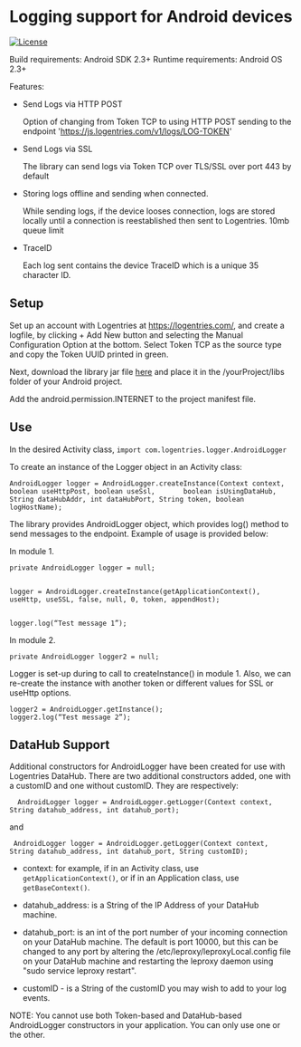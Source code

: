 Logging support for Android devices
===================================

[![License](https://img.shields.io/badge/license-MIT-blue.svg?style=flat)](https://github.com/mdp/rotp/blob/master/LICENSE)

Build requirements: Android SDK 2.3+
Runtime requirements: Android OS 2.3+

Features:

- Send Logs via HTTP POST

	Option of changing from Token TCP to using HTTP POST sending to the endpoint 'https://js.logentries.com/v1/logs/LOG-TOKEN'

- Send Logs via SSL

	The library can send logs via Token TCP over TLS/SSL over port 443 by default

- Storing logs offline and sending when connected.  

	While sending logs, if the device looses connection, logs are stored locally until a connection is reestablished then sent to Logentries. 10mb queue limit

- TraceID

	Each log sent contains the device TraceID which is a unique 35 character ID.


Setup
-----

Set up an account with Logentries at <https://logentries.com/>, and create a logfile, by clicking + Add New button and selecting the Manual Configuration Option at the bottom. Select Token TCP as the source type and copy the Token UUID printed in green.

Next, download the library jar file [here](https://github.com/logentries/le_android/tree/master/lib) and place it in the /yourProject/libs folder of your Android project.

Add the android.permission.INTERNET <uses-permission> to the project manifest file.

Use
---

In the desired Activity class, ``import com.logentries.logger.AndroidLogger``

To create an instance of the Logger object in an Activity class:

	AndroidLogger logger = AndroidLogger.createInstance(Context context, boolean useHttpPost, boolean useSsl,		boolean isUsingDataHub, String dataHubAddr, int dataHubPort, String token, boolean logHostName);

The library provides AndroidLogger object, which provides log() method to send messages to the endpoint. Example of usage is provided below:

In module 1.

	private AndroidLogger logger = null;


	logger = AndroidLogger.createInstance(getApplicationContext(), useHttp, useSSL, false, null, 0, token, appendHost);


	logger.log(“Test message 1”);


In module 2.

	private AndroidLogger logger2 = null;


Logger is set-up during to call to createInstance() in module 1. Also, we can re-create the instance with another token or different values for SSL or useHttp options.

	logger2 = AndroidLogger.getInstance();
	logger2.log(“Test message 2”);


## DataHub Support


Additional constructors for AndroidLogger have been created for use with Logentries DataHub.
There are two additional constructors added, one with a customID and one without customID.  They are respectively:

	  AndroidLogger logger = AndroidLogger.getLogger(Context context, String datahub_address, int datahub_port);
and

 	 AndroidLogger logger = AndroidLogger.getLogger(Context context, String datahub_address, int datahub_port, String customID);

 - context: for example, if in an Activity class, use ``getApplicationContext()``, or if in an Application class, use ``getBaseContext()``.

 - datahub_address: is a String of the IP Address of your DataHub machine.

 - datahub_port: is an int of the port number of your incoming connection on your DataHub machine.  The default is port 10000, but this can be changed
to any port by altering the /etc/leproxy/leproxyLocal.config file on your DataHub machine and restarting the leproxy daemon using "sudo service leproxy restart".

- customID - is a String of the customID you may wish to add to your log events.  


NOTE: You cannot use both Token-based and DataHub-based AndroidLogger constructors in your application.  You can only use one or the other.
